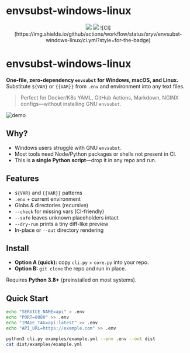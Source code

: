 ﻿# envsubst-windows-linux
<p align="center">
  <img src="https://img.shields.io/badge/zero%20deps-✔-00E5FF?style=for-the-badge">
  <img src="https://img.shields.io/badge/cross%20platform-win%20%7C%20mac%20%7C%20linux-777?style=for-the-badge">
![CI](https://img.shields.io/github/actions/workflow/status/xryv/envsubst-windows-linux/ci.yml?style=for-the-badge)

</p>

# envsubst-windows-linux

**One-file, zero-dependency `envsubst` for Windows, macOS, and Linux.**  
Substitute `${VAR}` or `{{VAR}}` from `.env` and environment into any text files.

> Perfect for Docker/K8s YAML, GitHub Actions, Markdown, NGINX configs—without installing GNU `envsubst`.

![demo](assets/demo.gif) <!-- placeholder -->

## Why?
- Windows users struggle with GNU `envsubst`.  
- Most tools need Node/Python packages or shells not present in CI.  
- This is **a single Python script**—drop it in any repo and run.

## Features
- `${VAR}` and `{{VAR}}` patterns
- `.env` + current environment
- Globs & directories (recursive)
- `--check` for missing vars (CI-friendly)
- `--safe` leaves unknown placeholders intact
- `--dry-run` prints a tiny diff-like preview
- In-place or `--out` directory rendering

## Install
- **Option A (quick):** copy `cli.py` + `core.py` into your repo.
- **Option B:** `git clone` the repo and run in place.

Requires **Python 3.8+** (preinstalled on most systems).

## Quick Start
```bash
echo "SERVICE_NAME=api" > .env
echo "PORT=8080" >> .env
echo "IMAGE_TAG=api:latest" >> .env
echo "API_URL=https://example.com" >> .env

python3 cli.py examples/example.yml --env .env --out dist
cat dist/examples/example.yml

